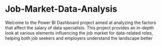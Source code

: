 # Job-Market-Data-Analysis
Welcome to the Power BI Dashboard project aimed at analyzing the factors that affect the salary of data specialists. This project provides an in-depth look at various elements influencing the job market for data-related roles, helping both job seekers and employers understand the landscape better
